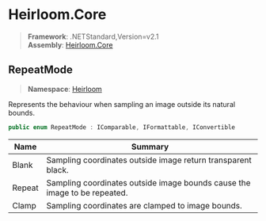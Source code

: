 # Heirloom.Core

> **Framework**: .NETStandard,Version=v2.1  
> **Assembly**: [Heirloom.Core][0]  

## RepeatMode

> **Namespace**: [Heirloom][0]  

Represents the behaviour when sampling an image outside its natural bounds.

```cs
public enum RepeatMode : IComparable, IFormattable, IConvertible
```

| Name   | Summary                                                                   |
|--------|---------------------------------------------------------------------------|
| Blank  | Sampling coordinates outside image return transparent black.              |
| Repeat | Sampling coordinates outside image bounds cause the image to be repeated. |
| Clamp  | Sampling coordinates are clamped to image bounds.                         |
[0]: ../Heirloom.Core.md
